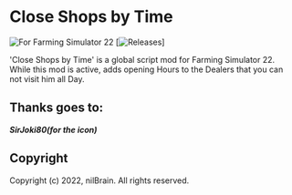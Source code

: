 # Close Shops by Time

![For Farming Simulator 22](https://img.shields.io/badge/Farming%20Simulator-22-10BEFF.svg) [![Releases](https://img.shields.io/github/release/nilbrain/AutomaticMilkSale.svg)]

'Close Shops by Time' is a global script mod for Farming Simulator 22.
While this mod is active, adds opening Hours to the Dealers that you can not visit him all Day.

## Thanks goes to:
***SirJoki80(for the icon)***


## Copyright

Copyright (c) 2022, nilBrain. All rights reserved.
